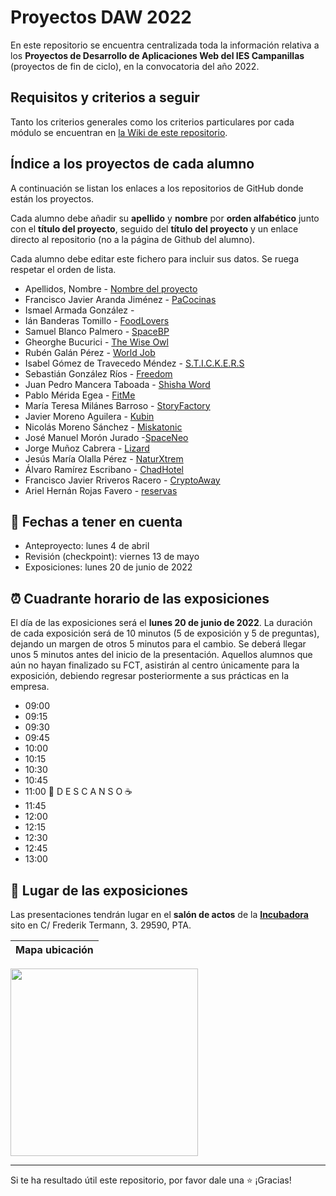 # Proyectos DAW 2022

En este repositorio se encuentra centralizada toda la información relativa a los **Proyectos de Desarrollo de Aplicaciones Web del IES Campanillas** (proyectos de fin de ciclo), en la convocatoria del año 2022.

## Requisitos y criterios a seguir

Tanto los criterios generales como los criterios particulares por cada módulo se encuentran en [la Wiki de este repositorio](https://github.com/IESCampanillas/proyectos-daw-2022/wiki).

## Índice a los proyectos de cada alumno

A continuación se listan los enlaces a los repositorios de GitHub donde están los proyectos. 

Cada alumno debe añadir su **apellido** y **nombre** por **orden alfabético** junto con el **título del proyecto**, seguido del **título del proyecto** y un enlace directo al repositorio (no a la página de Github del alumno). 

Cada alumno debe editar este fichero para incluir sus datos. Se ruega respetar el orden de lista.

* Apellidos, Nombre - [Nombre del proyecto](https://github.com/nombre_del_repositorio)
* Francisco Javier Aranda Jiménez - [PaCocinas](https://github.com/PacoAranda/PaCocinas)
* Ismael Armada González - 
* Ián Banderas Tomillo - [FoodLovers](https://github.com/ianbanderas/ProjectoDAW)
* Samuel Blanco Palmero - [SpaceBP](https://github.com/samubp10/SpaceBP)
* Gheorghe Bucurici - [The Wise Owl](https://github.com/GheorgheBci/TheWiseOwl)
* Rubén Galán Pérez - [World Job](https://github.com/rubengalan97/World_Job)
* Isabel Gómez de Travecedo Méndez - [S.T.I.C.K.E.R.S](https://github.com/isa-gdt/S.T.IC.K.E.R.S)
* Sebastián González Ríos - [Freedom](https://github.com/SrCbas/Freedom)
* Juan Pedro Mancera Taboada - [Shisha Word](https://github.com/juan2pedro/ShishaWord)
* Pablo Mérida Egea - [FitMe](https://github.com/Pablomerida2001/FitMe)
* María Teresa Milánes Barroso - [StoryFactory](https://github.com/MTeresaMB/StoryFactory)
* Javier Moreno Aguilera - [Kubin](https://github.com/javmoreno-developer/Kubin)
* Nicolás Moreno Sánchez - [Miskatonic](https://github.com/nicoms13/django)
* José Manuel Morón Jurado -[SpaceNeo](https://github.com/JMMJ0/Space-NEO)
* Jorge Muñoz Cabrera - [Lizard](https://github.com/jorgeMunozCampanillas/Lizard/blob/main/README.md)
* Jesús María Olalla Pérez - [NaturXtrem](https://github.com/Jeolpe/NaturXtrem)
* Álvaro Ramírez Escribano - [ChadHotel](https://github.com/DawAlvaro/ChadHotel)
* Francisco Javier Rriveros Racero - [CryptoAway](https://github.com/FJ-Riveros/CryptoAway)
* Ariel Hernán Rojas Favero - [reservas](https://github.com/proyectoFinal/)



## 📝 Fechas a tener en cuenta
* Anteproyecto: lunes 4 de abril
* Revisión (checkpoint): viernes 13 de mayo
* Exposiciones: lunes 20 de junio de 2022


## ⏰ Cuadrante horario de las exposiciones

El día de las exposiciones será el **lunes 20 de junio de 2022**. La duración de cada exposición será de 10 minutos (5 de exposición y 5 de preguntas), dejando un margen de otros 5 minutos para el cambio. Se deberá llegar unos 5 minutos antes del inicio de la presentación. Aquellos alumnos que aún no hayan finalizado su FCT, asistirán al centro únicamente para la exposición, debiendo regresar posteriormente a sus prácticas en la empresa.

* 09:00
* 09:15
* 09:30
* 09:45
* 10:00
* 10:15
* 10:30
* 10:45
* 11:00
 🥪 D E S C A N S O ☕
* 11:45   
* 12:00
* 12:15
* 12:30
* 12:45
* 13:00
## :school: Lugar de las exposiciones

Las presentaciones tendrán lugar en el **salón de actos** de la [**Incubadora**](https://goo.gl/maps/VGMpWnnpCZJQbP21A) sito en C/ Frederik Termann, 3. 29590, PTA.

Mapa ubicación             | 
:-------------------------:|
<a href="https://goo.gl/maps/VGMpWnnpCZJQbP21A" target="_blank"><img src="https://github.com/IESCampanillas/proyectos-dam-2021/blob/master/IESCFP_mapa_ubicacion.png" width="300" /></a> 




<hr>

Si te ha resultado útil este repositorio, por favor dale una :star: ¡Gracias!
